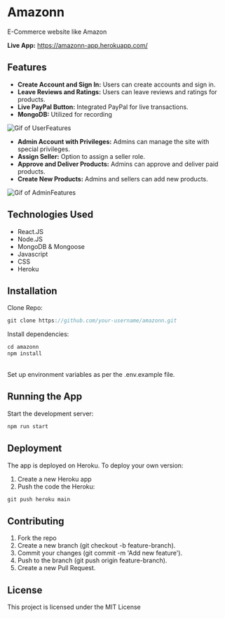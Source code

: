 # Amazonn

E-Commerce website like Amazon

**Live App:** https://amazonn-app.herokuapp.com/

## Features

- **Create Account and Sign In:** Users can create accounts and sign in.
- **Leave Reviews and Ratings:** Users can leave reviews and ratings for products.
- **Live PayPal Button:** Integrated PayPal for live transactions.
- **MongoDB:** Utilized for recording

![Gif of UserFeatures](./frontend/public/images/UserFeatures.gif)

- **Admin Account with Privileges:** Admins can manage the site with special privileges.
- **Assign Seller:** Option to assign a seller role.
- **Approve and Deliver Products:** Admins can approve and deliver paid products.
- **Create New Products:** Admins and sellers can add new products.


![Gif of AdminFeatures](./frontend/public/images/AdminFeatures.gif)

## Technologies Used

- React.JS
- Node.JS
- MongoDB & Mongoose
- Javascript
- CSS
- Heroku

## Installation

Clone Repo:
```js
git clone https://github.com/your-username/amazonn.git
```

Install dependencies:
```js
cd amazonn
npm install
```
<br>
Set up environment variables as per the .env.example file.

## Running the App
Start the development server:
```js
npm run start
```

## Deployment

The app is deployed on Heroku. To deploy your own version:
1. Create a new Heroku app
2. Push the code the Heroku:
```js
git push heroku main
```

## Contributing
1. Fork the repo
2. Create a new branch (git checkout -b feature-branch).
3. Commit your changes (git commit -m 'Add new feature').
4. Push to the branch (git push origin feature-branch).
5. Create a new Pull Request.

## License 
This project is licensed under the MIT License
